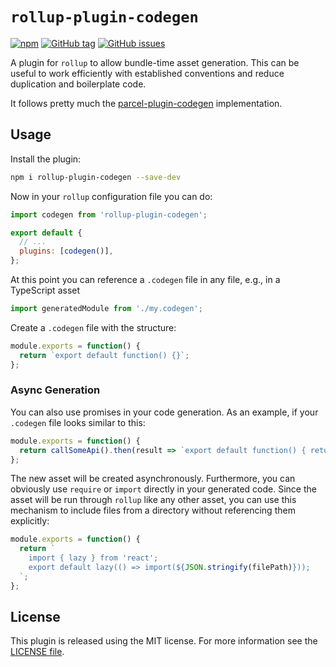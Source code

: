 # `rollup-plugin-codegen`

[![npm](https://img.shields.io/npm/v/rollup-plugin-codegen.svg)](https://www.npmjs.com/package/rollup-plugin-codegen)
[![GitHub tag](https://img.shields.io/github/tag/FlorianRappl/codegen-js.svg)](https://github.com/FlorianRappl/codegen-js/releases)
[![GitHub issues](https://img.shields.io/github/issues/FlorianRappl/codegen-js.svg)](https://github.com/FlorianRappl/codegen-js/issues)

A plugin for `rollup` to allow bundle-time asset generation. This can be useful to work efficiently with established conventions and reduce duplication and boilerplate code.

It follows pretty much the [parcel-plugin-codegen](https://www.npmjs.com/package/parcel-plugin-codegen) implementation.

## Usage

Install the plugin:

```sh
npm i rollup-plugin-codegen --save-dev
```

Now in your `rollup` configuration file you can do:

```js
import codegen from 'rollup-plugin-codegen';

export default {
  // ...
  plugins: [codegen()],
};
```

At this point you can reference a `.codegen` file in any file, e.g., in a TypeScript asset

```js
import generatedModule from './my.codegen';
```

Create a `.codegen` file with the structure:

```js
module.exports = function() {
  return `export default function() {}`;
};
```

### Async Generation

You can also use promises in your code generation. As an example, if your `.codegen` file looks similar to this:

```js
module.exports = function() {
  return callSomeApi().then(result => `export default function() { return ${JSON.stringify(result)}; }`);
};
```

The new asset will be created asynchronously. Furthermore, you can obviously use `require` or `import` directly in your generated code. Since the asset will be run through `rollup` like any other asset, you can use this mechanism to include files from a directory without referencing them explicitly:

```js
module.exports = function() {
  return `
    import { lazy } from 'react';
    export default lazy(() => import(${JSON.stringify(filePath)}));
  `;
};
```

## License

This plugin is released using the MIT license. For more information see the [LICENSE file](./LICENSE).
